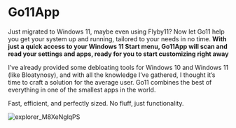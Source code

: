 # Go11App

Just migrated to Windows 11, maybe even using Flyby11? Now let Go11 help you get your system up and running, tailored to your needs in no time. 
**With just a quick access to your Windows 11 Start menu, Go11App will scan and read your settings and apps, ready for you to start customizing right away**

I’ve already provided some debloating tools for Windows 10 and Windows 11 (like Bloatynosy), and with all the knowledge I’ve gathered, I thought it’s time to craft a solution for the average user. Go11 combines the best of everything in one of the smallest apps in the world.

Fast, efficient, and perfectly sized. No fluff, just functionality.


![explorer_M8XeNglqPS](https://github.com/user-attachments/assets/49b24fbc-af62-4957-93ca-099a37ed1cfb)
